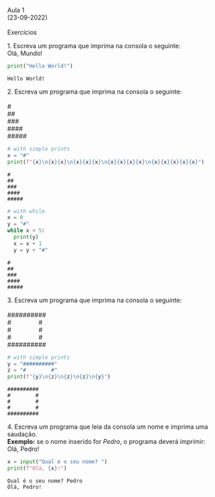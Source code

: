 <meta charset="utf-8">
<p>Aula 1<br />
(23-09-2022)<br />
<br />
Exercícios<p>

<meta charset="utf-8">
<p>1. Escreva um programa que imprima na consola o seguinte:<br />
Olá, Mundo!</p>


```python
print("Hello World!")
```

    Hello World!

<meta charset="utf-8">
<p>2. Escreva um programa que imprima na consola o seguinte:<br />
<br />
#<br />
##<br />
###<br />
####<br />
#####<br /></p>


```python
# with simple prints
x = "#"
print(f"{x}\n{x}{x}\n{x}{x}{x}\n{x}{x}{x}{x}\n{x}{x}{x}{x}{x}")
```

    #
    ##
    ###
    ####
    #####



```python
# with while
x = 0
y = "#"
while x < 5:
  print(y)
  x = x + 1
  y = y + "#"
```

    #
    ##
    ###
    ####
    #####


<meta charset="utf-8">
<p>3. Escreva um programa que imprima na consola o seguinte:<br />
<br />
##########<br />
#&nbsp;&nbsp;&nbsp;&nbsp;&nbsp;&nbsp;&nbsp;&nbsp;&nbsp;&nbsp;&nbsp;&nbsp;&nbsp;&nbsp;&nbsp;&nbsp;#<br />
#&nbsp;&nbsp;&nbsp;&nbsp;&nbsp;&nbsp;&nbsp;&nbsp;&nbsp;&nbsp;&nbsp;&nbsp;&nbsp;&nbsp;&nbsp;&nbsp;#<br />
#&nbsp;&nbsp;&nbsp;&nbsp;&nbsp;&nbsp;&nbsp;&nbsp;&nbsp;&nbsp;&nbsp;&nbsp;&nbsp;&nbsp;&nbsp;&nbsp;#<br />
##########</p>


```python
# with simple prints
y = "##########"
z = "#        #"
print(f"{y}\n{z}\n{z}\n{z}\n{y}")
```

    ##########
    #        #
    #        #
    #        #
    ##########


<meta charset="utf-8">
<p>4. Escreva um programa que leia da consola um nome e imprima uma saudação.<br />
    <strong>Exemplo:</strong> se o nome inserido for <i>Pedro</i>, o programa deverá imprimir:<br />
Olá, Pedro!</p>


```python
x = input("Qual é o seu nome? ")
print(f"Olá, {x}!")
```

    Qual é o seu nome? Pedro
    Olá, Pedro!

